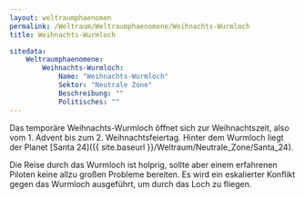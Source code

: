 ```yaml
---
layout: weltraumphaenomen
permalink: /Weltraum/Weltraumphaenomene/Weihnachts-Wurmloch
title: Weihnachts-Wurmloch

sitedata:
    Weltraumphaenomene:
        Weihnachts-Wurmloch:
            Name: "Weihnachts-Wurmloch"
            Sektor: "Neutrale Zone"
            Beschreibung: ""
            Politisches: ""
---
```




Das temporäre Weihnachts-Wurmloch öffnet sich zur Weihnachtszeit, also vom 1. Advent bis zum 2. Weihnachtsfeiertag. Hinter dem Wurmloch liegt der Planet [Santa 24]({{ site.baseurl }}/Weltraum/Neutrale_Zone/Santa_24).

Die Reise durch das Wurmloch ist holprig, sollte aber einem erfahrenen Piloten keine allzu großen Probleme bereiten. Es wird ein eskalierter Konflikt gegen das Wurmloch ausgeführt, um durch das Loch zu fliegen.

